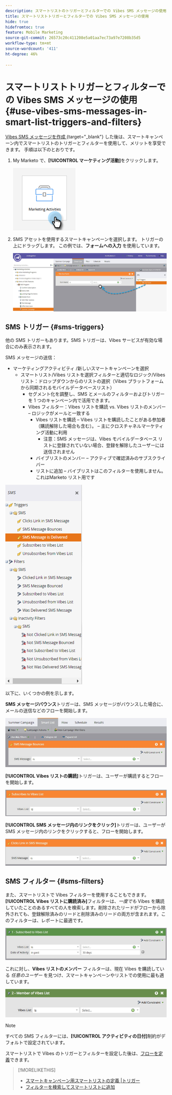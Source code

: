 ```yaml
---
description: スマートリストのトリガーとフィルターでの Vibes SMS メッセージの使用 - Marketo ドキュメント - 製品ドキュメント
title: スマートリストトリガーとフィルターでの Vibes SMS メッセージの使用
hide: true
hidefromtoc: true
feature: Mobile Marketing
source-git-commit: 26573c20c411208e5a01aa7ec73a97e7208b35d5
workflow-type: tm+mt
source-wordcount: '411'
ht-degree: 46%

---
```


# スマートリストトリガーとフィルターでの Vibes SMS メッセージの使用 {#use-vibes-sms-messages-in-smart-list-triggers-and-filters}

[Vibes SMS メッセージを作成 ](/help/marketo/product-docs/mobile-marketing/vibes-sms-messages/create-a-vibes-sms-message.md){target="_blank"} した後は、スマートキャンペーン内でスマートリストのトリガーとフィルターを使用して、メリットを享受できます。 手順は以下のとおりです。

1. My Marketo で、**[!UICONTROL マーケティング活動]**&#x200B;をクリックします。

   ![](assets/use-vibes-sms-messages-in-smart-list-triggers-and-filters-1.png)

1. SMS アセットを使用するスマートキャンペーンを選択します。 トリガーの上にドラッグします。 この例では、**フォームへの入力** を使用しています。

   ![](assets/fills-out-form-pull-over.jpg)

## SMS トリガー {#sms-triggers}

他の SMS トリガーもあります。SMS トリガーは、Vibes サービスが有効な場合にのみ表示されます。

SMS メッセージの送信：

* マーケティングアクティビティ /新しいスマートキャンペーンを選択
   * スマートリスト/Vibes リストを選択フィルターと適切なロジック/Vibes リスト：ドロップダウンからのリストの選択（Vibes プラットフォームから同期されるモバイルデータベースリスト）
      * セグメント化を調整し、SMS とメールのフィルターおよびトリガーを 1 つのキャンペーン内で活用できます。
      * Vibes フィルター：Vibes リストを購読 vs. Vibes リストのメンバー – ロジックがメールと一致する
         * Vibes リストを購読 – Vibes リストを購読したことがある参加者（購読解除した場合も含む）。   – 主にクロスチャネルマーケティング活動に利用
            * 注意：SMS メッセージは、Vibes モバイルデータベース リストに登録されていない場合、登録を解除したユーザーには送信されません
         * バイブリストのメンバー – アクティブで確認済みのサブスクライバー
         * リストに追加 – バイブリストはこのフィルターを使用しません。これはMarketo リスト用です

![](assets/new-sms-search2.png)

以下に、いくつかの例を示します。

**SMS メッセージバウンス**&#x200B;トリガーは、SMS メッセージがバウンスした場合に、メールの送信などのフローを開始します。

![](assets/sms-message-bounces-real.jpg)

**[!UICONTROL Vibes リストの購読]**&#x200B;トリガーは、ユーザーが購読するとフローを開始します。

![](assets/subscribes-to-vibes-list-real.jpg)

**[!UICONTROL SMS メッセージ内のリンクをクリック]**&#x200B;トリガーは、ユーザーが SMS メッセージ内のリンクをクリックすると、フローを開始します。

![](assets/clicks-link-in-sms-message.jpg)

## SMS フィルター {#sms-filters}

また、スマートリストで Vibes フィルターを使用することもできます。**[!UICONTROL Vibes リストに購読済み]**&#x200B;フィルターは、*一度でも* Vibes を購読していたことのあるすべての人を検索します。削除されたリードがフローから除外されても、登録解除済みのリードと削除済みのリードの両方が含まれます。このフィルターは、レポートに最適です。

![](assets/subscribed-to-vibes-list-filter-real.jpg)

これに対し、**Vibes リストのメンバー** フィルターは、現在 Vibes を購読している _任意のユーザー_ を見つけ、スマートキャンペーンやリストでの使用に最も適しています。

![](assets/image001.png)

>[!NOTE]
>
>すべての SMS フィルターには、**[!UICONTROL アクティビティの日付]**&#x200B;制約がデフォルトで設定されています。

スマートリストで Vibes のトリガーとフィルターを設定した後は、[フローを定義](/help/marketo/product-docs/mobile-marketing/vibes-sms-messages/add-a-flow-step-for-sms.md)できます。

>[!MORELIKETHIS]
>
>* [スマートキャンペーン用スマートリストの定義 |トリガー](/help/marketo/product-docs/core-marketo-concepts/smart-campaigns/creating-a-smart-campaign/define-smart-list-for-smart-campaign-trigger.md)
>* [フィルターを検索してスマートリストに追加](/help/marketo/product-docs/core-marketo-concepts/smart-lists-and-static-lists/creating-a-smart-list/find-and-add-filters-to-a-smart-list.md)
